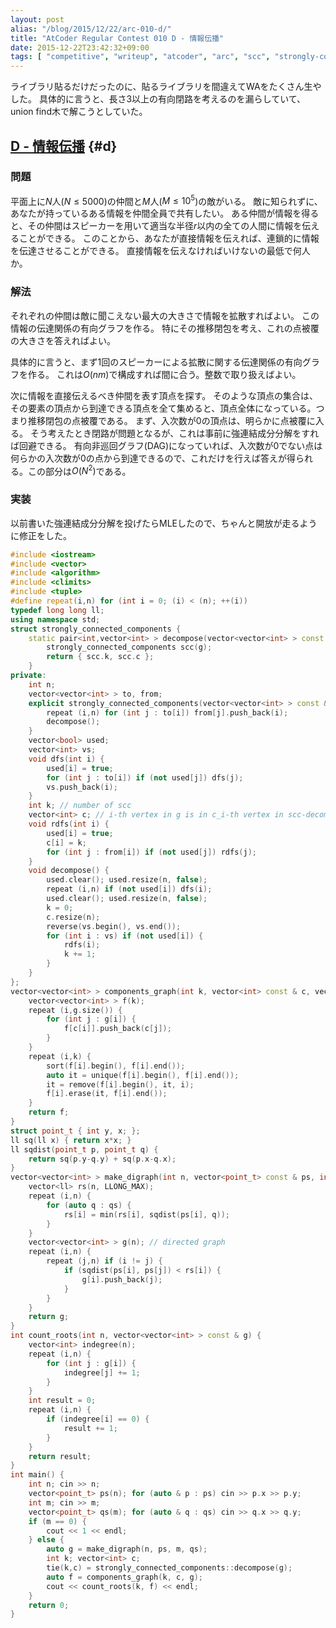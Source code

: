 ```yaml
---
layout: post
alias: "/blog/2015/12/22/arc-010-d/"
title: "AtCoder Regular Contest 010 D - 情報伝播"
date: 2015-12-22T23:42:32+09:00
tags: [ "competitive", "writeup", "atcoder", "arc", "scc", "strongly-connected-components-decomposition", "dag", "directed-acyclic-graph", "graph" ]
---
```


ライブラリ貼るだけだったのに、貼るライブラリを間違えてWAをたくさん生やした。
具体的に言うと、長さ3以上の有向閉路を考えるのを漏らしていて、union find木で解こうとしていた。

<!-- more -->

## [D - 情報伝播](https://beta.atcoder.jp/contests/arc010/tasks/arc010_4) {#d}

### 問題

平面上に$N$人($N \le 5000$)の仲間と$M$人($M \le 10^5$)の敵がいる。
敵に知られずに、あなたが持っているある情報を仲間全員で共有したい。
ある仲間が情報を得ると、その仲間はスピーカーを用いて適当な半径$r$以内の全ての人間に情報を伝えることができる。
このことから、あなたが直接情報を伝えれば、連鎖的に情報を伝達させることができる。
直接情報を伝えなければいけないの最低で何人か。

### 解法

それぞれの仲間は敵に聞こえない最大の大きさで情報を拡散すればよい。
この情報の伝達関係の有向グラフを作る。
特にその推移閉包を考え、これの点被覆の大きさを答えればよい。

具体的に言うと、まず1回のスピーカーによる拡散に関する伝達関係の有向グラフを作る。
これは$O(nm)$で構成すれば間に合う。整数で取り扱えばよい。

次に情報を直接伝えるべき仲間を表す頂点を探す。
そのような頂点の集合は、その要素の頂点から到達できる頂点を全て集めると、頂点全体になっている。つまり推移閉包の点被覆である。
まず、入次数が$0$の頂点は、明らかに点被覆に入る。
そう考えたとき閉路が問題となるが、これは事前に強連結成分分解をすれば回避できる。
有向非巡回グラフ(DAG)になっていれば、入次数が$0$でない点は何らかの入次数が$0$の点から到達できるので、これだけを行えば答えが得られる。この部分は$O(N^2)$である。

### 実装

以前書いた強連結成分分解を投げたらMLEしたので、ちゃんと開放が走るように修正をした。

``` c++
#include <iostream>
#include <vector>
#include <algorithm>
#include <climits>
#include <tuple>
#define repeat(i,n) for (int i = 0; (i) < (n); ++(i))
typedef long long ll;
using namespace std;
struct strongly_connected_components {
    static pair<int,vector<int> > decompose(vector<vector<int> > const & g) {
        strongly_connected_components scc(g);
        return { scc.k, scc.c };
    }
private:
    int n;
    vector<vector<int> > to, from;
    explicit strongly_connected_components(vector<vector<int> > const & g) : n(g.size()), to(g), from(n) {
        repeat (i,n) for (int j : to[i]) from[j].push_back(i);
        decompose();
    }
    vector<bool> used;
    vector<int> vs;
    void dfs(int i) {
        used[i] = true;
        for (int j : to[i]) if (not used[j]) dfs(j);
        vs.push_back(i);
    }
    int k; // number of scc
    vector<int> c; // i-th vertex in g is in c_i-th vertex in scc-decomposed g
    void rdfs(int i) {
        used[i] = true;
        c[i] = k;
        for (int j : from[i]) if (not used[j]) rdfs(j);
    }
    void decompose() {
        used.clear(); used.resize(n, false);
        repeat (i,n) if (not used[i]) dfs(i);
        used.clear(); used.resize(n, false);
        k = 0;
        c.resize(n);
        reverse(vs.begin(), vs.end());
        for (int i : vs) if (not used[i]) {
            rdfs(i);
            k += 1;
        }
    }
};
vector<vector<int> > components_graph(int k, vector<int> const & c, vector<vector<int> > const & g) {
    vector<vector<int> > f(k);
    repeat (i,g.size()) {
        for (int j : g[i]) {
            f[c[i]].push_back(c[j]);
        }
    }
    repeat (i,k) {
        sort(f[i].begin(), f[i].end());
        auto it = unique(f[i].begin(), f[i].end());
        it = remove(f[i].begin(), it, i);
        f[i].erase(it, f[i].end());
    }
    return f;
}
struct point_t { int y, x; };
ll sq(ll x) { return x*x; }
ll sqdist(point_t p, point_t q) {
    return sq(p.y-q.y) + sq(p.x-q.x);
}
vector<vector<int> > make_digraph(int n, vector<point_t> const & ps, int m, vector<point_t> const & qs) {
    vector<ll> rs(n, LLONG_MAX);
    repeat (i,n) {
        for (auto q : qs) {
            rs[i] = min(rs[i], sqdist(ps[i], q));
        }
    }
    vector<vector<int> > g(n); // directed graph
    repeat (i,n) {
        repeat (j,n) if (i != j) {
            if (sqdist(ps[i], ps[j]) < rs[i]) {
                g[i].push_back(j);
            }
        }
    }
    return g;
}
int count_roots(int n, vector<vector<int> > const & g) {
    vector<int> indegree(n);
    repeat (i,n) {
        for (int j : g[i]) {
            indegree[j] += 1;
        }
    }
    int result = 0;
    repeat (i,n) {
        if (indegree[i] == 0) {
            result += 1;
        }
    }
    return result;
}
int main() {
    int n; cin >> n;
    vector<point_t> ps(n); for (auto & p : ps) cin >> p.x >> p.y;
    int m; cin >> m;
    vector<point_t> qs(m); for (auto & q : qs) cin >> q.x >> q.y;
    if (m == 0) {
        cout << 1 << endl;
    } else {
        auto g = make_digraph(n, ps, m, qs);
        int k; vector<int> c;
        tie(k,c) = strongly_connected_components::decompose(g);
        auto f = components_graph(k, c, g);
        cout << count_roots(k, f) << endl;
    }
    return 0;
}
```
